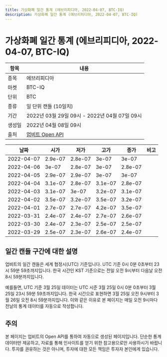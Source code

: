 ```yaml
---
title: 가상화폐 일간 통계 (에브리피디아, 2022-04-07, BTC-IQ)
description: 가상화폐 일간 통계 (에브리피디아, 2022-04-07, BTC-IQ)
---
```



가상화폐 일간 통계 (에브리피디아, 2022-04-07, BTC-IQ)
===

|항목|내용|
|--|--|
|종목|에브리피디아|
|마켓|BTC-IQ|
|단위|BTC|
|종류|일 단위 캔들 (10일치)|
|기간|2022년 03월 29일 09시 - 2022년 04월 07일 09시|
|생성일|2022년 04월 08일 09시|
|출처|[업비트 Open API](https://docs.upbit.com)|


|날짜|시가|저가|고가|종가|비고|
|--|--|--|--|--|--|
|2022-04-07|2.9e-07|2.8e-07|3e-07|3e-07|    |
|2022-04-06|3e-07|2.8e-07|3e-07|2.8e-07|    |
|2022-04-05|2.9e-07|2.9e-07|3e-07|3e-07|    |
|2022-04-04|3.1e-07|2.8e-07|3.1e-07|2.8e-07|    |
|2022-04-03|3.1e-07|3e-07|3.2e-07|3.1e-07|    |
|2022-04-02|3.5e-07|3.2e-07|3.5e-07|3.2e-07|    |
|2022-04-01|2.7e-07|2.7e-07|4.2e-07|3.5e-07|    |
|2022-03-31|2.4e-07|2.4e-07|2.7e-07|2.6e-07|    |
|2022-03-30|2.4e-07|2.3e-07|2.5e-07|2.5e-07|    |
|2022-03-29|2.5e-07|2.3e-07|2.6e-07|2.4e-07|    |


일간 캔들 구간에 대한 설명
---


업비트의 일간 캔들은 세계 협정시(UTC) 기준입니다. 
UTC 기준 0시 0분 0초부터 23시 59분 59초까지입니다. 
한국 시간인 KST 기준으로는 전일 오전 9시부터 다음날 오전 8시 59분까지입니다. 


예를들면, UTC 기준 3월 25일 데이터는 UTC 시준 3월 25일 0시 0분 0초부터 3월 25일 23시 59분 59초까지입니다. 
한국 시간으로 표현하면 3월 25일 오전 9시부터 3월 26일 오전 8시 59분까지입니다. 
이와 같은 이유로 본 페이지는 매일 오전 9시마다 전날의 통계 데이터를 자동으로 작성합니다. 


주의
---


본 페이지는 업비트의 Open API를 통하여 자동으로 생성된 페이지입니다. 
단순한 통계 데이터만 제공하고, 자료를 통해 인사이트를 얻기 위한 참고용으로만 사용하시기 바랍니다. 
투자를 권유하는 것은 아니며, 투자에 대한 모든 책임은 투자자 본인에게 있습니다. 

